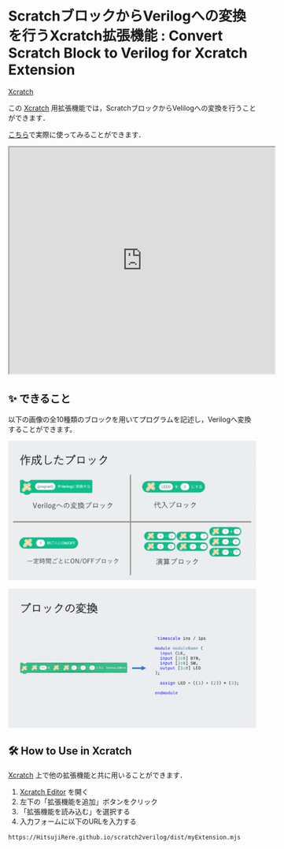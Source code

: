# ScratchブロックからVerilogへの変換を行うXcratch拡張機能 : Convert Scratch Block to Verilog for Xcratch Extension

[Xcratch](https://xcratch.github.io/)

この [Xcratch](https://xcratch.github.io/) 用拡張機能では，ScratchブロックからVelilogへの変換を行うことができます．

[こちら](https://xcratch.github.io/editor/#https://HitsujiRere.github.io/scratch2verilog/projects/example.sb3)で実際に使ってみることができます．
<iframe src="https://xcratch.github.io/editor/#https://HitsujiRere.github.io/scratch2verilog/projects/example.sb3" width="540px" height="460px"></iframe>

## ✨ できること

以下の画像の全10種類のブロックを用いてプログラムを記述し，Verilogへ変換することができます。

![作成したブロック](README/images/blocks.png)

![ブロックの変換](README/images/conversion.png)

## 🛠️ How to Use in Xcratch

[Xcratch](https://xcratch.github.io/) 上で他の拡張機能と共に用いることができます．
1. [Xcratch Editor](https://xcratch.github.io/editor) を開く
1. 左下の「拡張機能を追加」ボタンをクリック
1. 「拡張機能を読み込む」を選択する
1. 入力フォームに以下のURLを入力する
```
https://HitsujiRere.github.io/scratch2verilog/dist/myExtension.mjs
```
